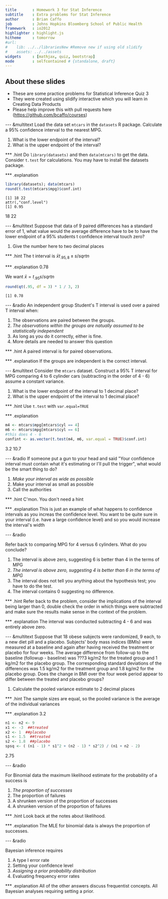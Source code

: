 ```yaml
---
title       : Homework 3 for Stat Inference
subtitle    : Extra problems for Stat Inference
author      : Brian Caffo
job         : Johns Hopkins Bloomberg School of Public Health
framework   : io2012
highlighter : highlight.js  
hitheme     : tomorrow       
#url:
#    lib: ../../librariesNew #Remove new if using old slidify
#    assets: ../../assets
widgets     : [mathjax, quiz, bootstrap]
mode        : selfcontained # {standalone, draft}
---
```




## About these slides
- These are some practice problems for Statistical Inference Quiz 3
- They were created using slidify interactive which you will learn in 
Creating Data Products
- Please help improve this with pull requests here
(https://github.com/bcaffo/courses)



--- &multitext
Load the data set `mtcars` in the `datasets` R package. Calculate a 
95% confidence interval to the nearest MPG.

1. What is the lower endpoint of the interval?
2. What is the upper endpoint of the interval?

*** .hint
Do `library(datasets)` and then `data(mtcars)` to get the data.
Consider `t.test` for calculations. You may have to install
the datasets package.


*** .explanation

```r
library(datasets); data(mtcars)
round(t.test(mtcars$mpg)$conf.int)
```

```
[1] 18 22
attr(,"conf.level")
[1] 0.95
```


<span class="answer">18</span>
<span class="answer">22</span>

--- &multitext
Suppose that data of 9 paired differences has a standard error of $1$, what value would the average difference have to be to have the lower endpoint of a 95%
students t confidence interval touch zero?

1. Give the number here to two decimal places

*** .hint
The t interval is $\bar x t_{.95, 8}\pm s /sqrt{n}$

*** .explanation
<span class="answer">0.78</span>

We want $\bar x = t_{.95} s / sqrt{n}$

```r
round(qt(.95, df = 3) * 1 / 3, 2)
```

```
[1] 0.78
```



--- &radio
An independent group Student's T interval is used over
a paired T interval when:

1. The observations are paired between the groups.
2. _The observations within the groups are natually assumed to be statistically independent_
3. As long as you do it correctly, either is fine.
4. More details are needed to answer this question

*** .hint
A paired interval is for paired observations.

*** .explanation
If the groups are independent is the correct interval.


--- &multitext
Consider the `mtcars` dataset. Construct a 95% T interval for MPG comparing
4 to 6 cylinder cars (subtracting in the order of 4 - 6) 
assume a constant variance.

1. What is the lower endpoint of the interval to 1 decimal place?
2. What is the upper endpoint of the interval to 1 decimal place?

*** .hint
Use `t.test` with `var.equal=TRUE`

*** .explanation


```r
m4 <- mtcars$mpg[mtcars$cyl == 4]
m6 <- mtcars$mpg[mtcars$cyl == 6]
#this does 4 - 6
confint <- as.vector(t.test(m4, m6, var.equal = TRUE)$conf.int)
```


<span class="answer">3.2</span>
<span class="answer">10.7</span>


--- &radio
If someone put a gun to your head and said "Your confidence interval
must contain what it's estimating or I'll pull the trigger", what would
be the smart thing to do?

1. _Make your interval as wide as possible_
2. Make your interval as small as possible
3. Call the authorities

*** .hint
C'mon. You don't need a hint

*** .explanation
This is just an example of what happens to confidence intervals as you
increas the confidence level. You want to be quite sure in your interval (i.e.
have a large confidence level) and so you would increase the interval's width

--- &radio

Refer back to comparing MPG for 4 versus 6 cylinders. What do you conclude?

1. The interval is above zero, suggesting 6 is better than 4 in the terms of MPG
2. _The interval is above zero, suggesting 4 is better than 6 in the terms of MPG_
3. The interval does not tell you anything about the hypothesis test; you have to do the test.
4. The interval contains 0 suggesting no difference.

*** .hint
Refer back to the problem, consider the implications of the interval being
larger than 0, double check the order in which things were subtracted and
make sure the results make sense in the context of the problem.

*** .explanation
The interval was conducted subtracting 4 - 6 and was entirely above zero.

--- &multitext
Suppose that 18 obese subjects were randomized, 9 each, to a new diet pill and a placebo. Subjects' body mass indices (BMIs) were measured at a baseline and again after having received the treatment or placebo for four weeks. The average difference from follow-up to the baseline (followup - baseline) was ???3 kg/m2 for the treated group and 1 kg/m2 for the placebo group. The corresponding standard deviations of the differences was 1.5 kg/m2 for the treatment group and 1.8 kg/m2 for the placebo group. Does the change in BMI over the four week period appear to differ between the treated and placebo groups?  

1. Calculate the pooled variance estimate to 2 decimal places


*** .hint
The sample sizes are equal, so the pooled variance is the average of the 
individual variances


*** .explanation
<span class="answer">3.2</span>

```r
n1 <- n2 <- 9
x1 <- -3  ##treated
x2 <- 1  ##placebo
s1 <- 1.5  ##treated
s2 <- 1.8  ##placebo
spsq <- ( (n1 - 1) * s1^2 + (n2 - 1) * s2^2) / (n1 + n2 - 2)
```

<span class="answer">2.75</span>


--- &radio

For Binomial data the maximum likelihood estimate for the probability of 
a success is

1. _The proportion of successes_
2. The proportion of failures
3. A shrunken version of the proportion of successes
4. A shrunken version of the proportion of failures

*** .hint
Look back at the notes about likelihood.

*** .explanation
The MLE for binomial data is always the proportion of successes.

--- &radio

Bayesian inference requires

1. A type I error rate
2. Setting your confidence level
3. _Assigning a prior probability distribution_
4. Evaluating frequency error rates

*** .explanation
All of the other answers discuss frequentist concepts. All Bayesian analyses requiring setting a prior.


